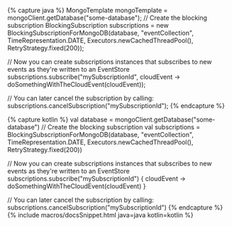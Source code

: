 {% capture java %}
MongoTemplate mongoTemplate = mongoClient.getDatabase("some-database");
// Create the blocking subscription
BlockingSubscription<CloudEvent> subscriptions = new BlockingSubscriptionForMongoDB(database, "eventCollection", TimeRepresentation.DATE, Executors.newCachedThreadPool(), RetryStrategy.fixed(200));

// Now you can create subscriptions instances that subscribes to new events as they're written to an EventStore
subscriptions.subscribe("mySubscriptionId", cloudEvent -> doSomethingWithTheCloudEvent(cloudEvent)); 

// You can later cancel the subscription by calling:
subscriptions.cancelSubscription("mySubscriptionId");
{% endcapture %}

{% capture kotlin %}
val database = mongoClient.getDatabase("some-database")
// Create the blocking subscription
val subscriptions = BlockingSubscriptionForMongoDB(database, "eventCollection", TimeRepresentation.DATE, Executors.newCachedThreadPool(), RetryStrategy.fixed(200))

// Now you can create subscriptions instances that subscribes to new events as they're written to an EventStore
subscriptions.subscribe("mySubscriptionId") { cloudEvent -> doSomethingWithTheCloudEvent(cloudEvent) }

// You can later cancel the subscription by calling:
subscriptions.cancelSubscription("mySubscriptionId")
{% endcapture %}
{% include macros/docsSnippet.html java=java kotlin=kotlin %}